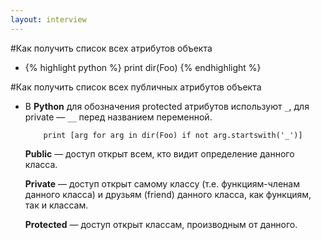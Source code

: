```yaml
---
layout: interview
---
```




#Как получить список всех атрибутов объекта

*   {% highlight python %}
		print dir(Foo)
	{% endhighlight %}

<!-- ################################################### -->

#Как получить список всех публичных атрибутов объекта

*   В **Python** для обозначения protected атрибутов используют ``_``, для private — ``__`` перед названием переменной.

			print [arg for arg in dir(Foo) if not arg.startswith('_')]

    **Public** — доступ открыт всем, кто видит определение данного класса.

	**Private** — доступ открыт самому классу (т.е. функциям-членам данного класса) и друзьям (friend) данного класса, как функциям, так и классам.
	
	**Protected** — доступ открыт классам, производным от данного.





